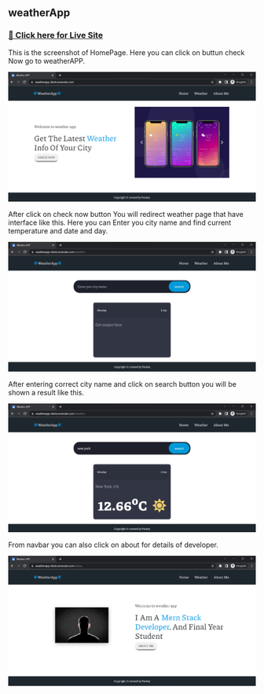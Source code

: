 ## weatherApp

### [🔴 Click here for Live Site](https://weatherapp-dbvb.onrender.com)



This is the screenshot of HomePage. Here you can click on buttun check Now go to weatherAPP.

![HomePage](https://github.com/rPankaj05/weatherApp/blob/main/public/screenshots/home.png)


After click on check now button You will redirect weather page that have interface like this. 
Here  you can Enter you city name and find current temperature and date and day.

![HomePage](https://github.com/rPankaj05/weatherApp/blob/main/public/screenshots/weather.png)



After entering correct city name and click on search button you will be shown a result like this.

![HomePage](https://github.com/rPankaj05/weatherApp/blob/main/public/screenshots/weatherResult.png)


From navbar you can also click on about for details of developer.

![HomePage](https://github.com/rPankaj05/weatherApp/blob/main/public/screenshots/about.png)















